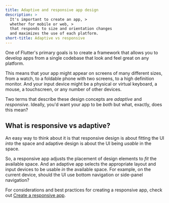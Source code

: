 ```yaml
---
title: Adaptive and responsive app design
description: >
  It's important to create an app, >
  whether for mobile or web, >
  that responds to size and orientation changes
  and maximizes the use of each platform.
short-title: Adaptive vs responsive
---
```


One of Flutter's primary goals is to create a framework
that allows you to develop apps from a single codebase
that look and feel great on any platform.

This means that your app might appear on screens of
many different sizes, from a watch, to a foldable
phone with two screens, to a high definition monitor.
And your input device might be a physical or
virtual keyboard, a mouse, a touchscreen, or
any number of other devices.

Two terms that describe these design concepts
are _adaptive_ and _responsive_. Ideally,
you'd want your app to be _both_ but what,
exactly, does this mean?

## What is responsive vs adaptive?

An easy way to think about it is that responsive design
is about fitting the UI _into_ the space and
adaptive design is about the UI being _usable_ in
the space.

So, a responsive app adjusts the placement of design
elements to _fit_ the available space. And an
adaptive app selects the appropriate layout and
input devices to be usable _in_ the available space.
For example, on the current device,
should the UI use bottom navigation or
side-panel navigation?

For considerations and best practices for creating
a responsive app, check out [Create a responsive app][].

[Create a responsive app]: {{site.url}}/ui/layout/responsive

